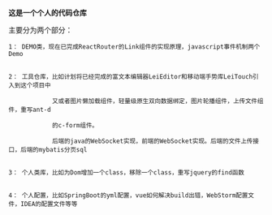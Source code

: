 **这是一个个人的代码仓库**

主要分为两个部分：

    1： DEMO类，现在已完成ReactRouter的Link组件的实现原理，javascript事件机制两个Demo


    2： 工具仓库，比如计划将已经完成的富文本编辑器LeiEditor和移动端手势库LeiTouch引入到这个项目中

                又或者图片懒加载组件，轻量级原生双向数据绑定，图片轮播组件，上传文件组件，重写ant-d

                的c-form组件。

                后端的java的WebSocket实现，前端的WebSocket实现。后端的文件上传接口，后端的mybatis分页sql


    3： 个人类库，比如为Dom增加一个class，移除一个class，重写jquery的find函数


    4： 个人配置，比如SpringBoot的yml配置，vue如何解决build出错，WebStorm配置文件，IDEA的配置文件等等
